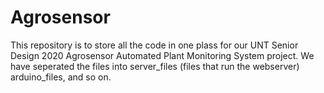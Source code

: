 # Agrosensor
This repository is to store all the code in one plass for our UNT Senior Design 2020 Agrosensor Automated Plant Monitoring System project. We have seperated the files into server_files (files that run the webserver) arduino_files, and so on.
